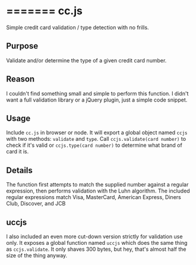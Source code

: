 =======
cc.js
=====

Simple credit card validation / type detection with no frills.

## Purpose
Validate and/or determine the type of a given credit card number.

## Reason
I couldn't find something small and simple to perform this function. I didn't want a full validation library or a jQuery plugin, just a simple code snippet.

## Usage
Include `cc.js` in browser or node. It will export a global object named `ccjs` with two methods: `validate` and `type`. Call `ccjs.validate(card number)` to check if it's valid or `ccjs.type(card number)` to determine what brand of card it is.

## Details
The function first attempts to match the supplied number against a regular expression, then performs validation with the Luhn algorithm.
The included regular expressions match Visa, MasterCard, American Express, Diners Club, Discover, and JCB

## uccjs
I also included an even more cut-down version strictly for validation use only. It exposes a global function named `uccjs` which does the same thing as `ccjs.validate`. It only shaves 300 bytes, but hey, that's almost half the size of the thing anyway.

